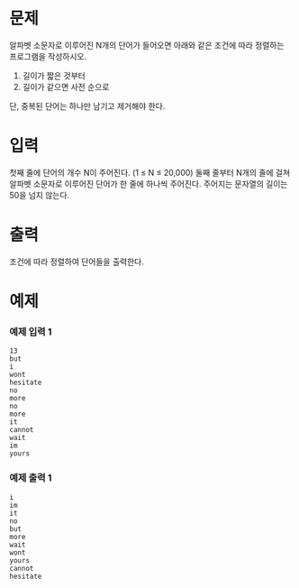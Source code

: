 # 문제
알파벳 소문자로 이루어진 N개의 단어가 들어오면 아래와 같은 조건에 따라 정렬하는 프로그램을 작성하시오.

1. 길이가 짧은 것부터
2. 길이가 같으면 사전 순으로

단, 중복된 단어는 하나만 남기고 제거해야 한다.

# 입력
첫째 줄에 단어의 개수 N이 주어진다. (1 ≤ N ≤ 20,000) 둘째 줄부터 N개의 줄에 걸쳐 알파벳 소문자로 이루어진 단어가 한 줄에 하나씩 주어진다. 주어지는 문자열의 길이는 50을 넘지 않는다.

# 출력
조건에 따라 정렬하여 단어들을 출력한다.

# 예제
### 예제 입력 1 
```
13
but
i
wont
hesitate
no
more
no
more
it
cannot
wait
im
yours
```
### 예제 출력 1 
```
i
im
it
no
but
more
wait
wont
yours
cannot
hesitate
```